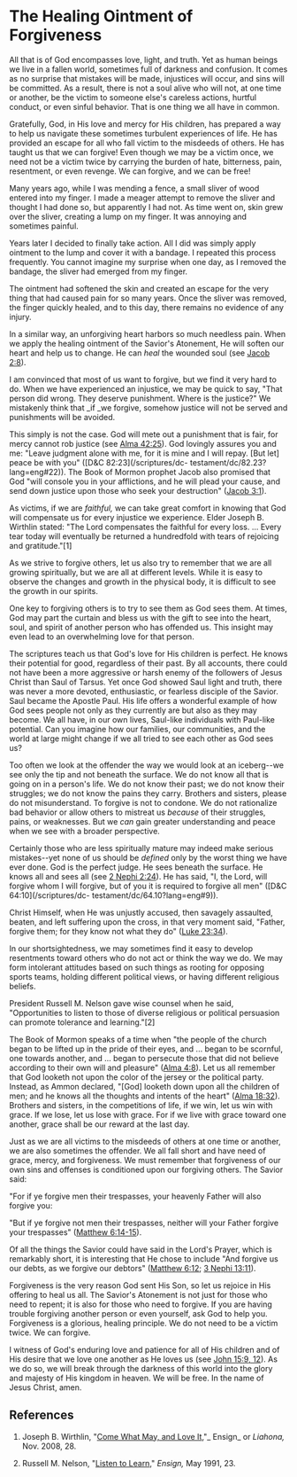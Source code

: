 # The Healing Ointment of Forgiveness

All that is of God encompasses love, light, and truth. Yet as human beings we
live in a fallen world, sometimes full of darkness and confusion. It comes as
no surprise that mistakes will be made, injustices will occur, and sins will
be committed. As a result, there is not a soul alive who will not, at one time
or another, be the victim to someone else's careless actions, hurtful conduct,
or even sinful behavior. That is one thing we all have in common.

Gratefully, God, in His love and mercy for His children, has prepared a way to
help us navigate these sometimes turbulent experiences of life. He has
provided an escape for all who fall victim to the misdeeds of others. He has
taught us that we can forgive! Even though we may be a victim once, we need
not be a victim twice by carrying the burden of hate, bitterness, pain,
resentment, or even revenge. We can forgive, and we can be free!

Many years ago, while I was mending a fence, a small sliver of wood entered
into my finger. I made a meager attempt to remove the sliver and thought I had
done so, but apparently I had not. As time went on, skin grew over the sliver,
creating a lump on my finger. It was annoying and sometimes painful.

Years later I decided to finally take action. All I did was simply apply
ointment to the lump and cover it with a bandage. I repeated this process
frequently. You cannot imagine my surprise when one day, as I removed the
bandage, the sliver had emerged from my finger.

The ointment had softened the skin and created an escape for the very thing
that had caused pain for so many years. Once the sliver was removed, the
finger quickly healed, and to this day, there remains no evidence of any
injury.

In a similar way, an unforgiving heart harbors so much needless pain. When we
apply the healing ointment of the Savior's Atonement, He will soften our heart
and help us to change. He can _heal_ the wounded soul (see [Jacob
2:8](/scriptures/bofm/jacob/2.8?lang=eng#7)).

I am convinced that most of us want to forgive, but we find it very hard to
do. When we have experienced an injustice, we may be quick to say, "That
person did wrong. They deserve punishment. Where is the justice?" We
mistakenly think that _if _we forgive, somehow justice will not be served and
punishments will be avoided.

This simply is not the case. God will mete out a punishment that is fair, for
mercy cannot rob justice (see [Alma
42:25](/scriptures/bofm/alma/42.25?lang=eng#24)). God lovingly assures you and
me: "Leave judgment alone with me, for it is mine and I will repay. [But let]
peace be with you" ([D&amp;C 82:23](/scriptures/dc-
testament/dc/82.23?lang=eng#22)). The Book of Mormon prophet Jacob also
promised that God "will console you in your afflictions, and he will plead
your cause, and send down justice upon those who seek your destruction"
([Jacob 3:1](/scriptures/bofm/jacob/3.1?lang=eng#0)).

As victims, if we are _faithful,_ we can take great comfort in knowing that
God will compensate us for every injustice we experience. Elder Joseph B.
Wirthlin stated: "The Lord compensates the faithful for every loss. ... Every
tear today will eventually be returned a hundredfold with tears of rejoicing
and gratitude."[1]

As we strive to forgive others, let us also try to remember that we are all
growing spiritually, but we are all at different levels. While it is easy to
observe the changes and growth in the physical body, it is difficult to see
the growth in our spirits.

One key to forgiving others is to try to see them as God sees them. At times,
God may part the curtain and bless us with the gift to see into the heart,
soul, and spirit of another person who has offended us. This insight may even
lead to an overwhelming love for that person.

The scriptures teach us that God's love for His children is perfect. He knows
their potential for good, regardless of their past. By all accounts, there
could not have been a more aggressive or harsh enemy of the followers of Jesus
Christ than Saul of Tarsus. Yet once God showed Saul light and truth, there
was never a more devoted, enthusiastic, or fearless disciple of the Savior.
Saul became the Apostle Paul. His life offers a wonderful example of how God
sees people not only as they currently are but also as they may become. We all
have, in our own lives, Saul-like individuals with Paul-like potential. Can
you imagine how our families, our communities, and the world at large might
change if we all tried to see each other as God sees us?

Too often we look at the offender the way we would look at an iceberg--we see
only the tip and not beneath the surface. We do not know all that is going on
in a person's life. We do not know their past; we do not know their struggles;
we do not know the pains they carry. Brothers and sisters, please do not
misunderstand. To forgive is not to condone. We do not rationalize bad
behavior or allow others to mistreat us _because_ of their struggles, pains,
or weaknesses. But we _can_ gain greater understanding and peace when we see
with a broader perspective.

Certainly those who are less spiritually mature may indeed make serious
mistakes--yet none of us should be _defined_ only by the worst thing we have
ever done. God is the perfect judge. He sees beneath the surface. He knows all
and sees all (see [2 Nephi 2:24](/scriptures/bofm/2-ne/2.24?lang=eng#23)). He
has said, "I, the Lord, will forgive whom I will forgive, but of you it is
required to forgive all men" ([D&amp;C 64:10](/scriptures/dc-
testament/dc/64.10?lang=eng#9)).

Christ Himself, when He was unjustly accused, then savagely assaulted, beaten,
and left suffering upon the cross, in that very moment said, "Father, forgive
them; for they know not what they do" ([Luke
23:34](/scriptures/nt/luke/23.34?lang=eng#33)).

In our shortsightedness, we may sometimes find it easy to develop resentments
toward others who do not act or think the way we do. We may form intolerant
attitudes based on such things as rooting for opposing sports teams, holding
different political views, or having different religious beliefs.

President Russell M. Nelson gave wise counsel when he said, "Opportunities to
listen to those of diverse religious or political persuasion can promote
tolerance and learning."[2]

The Book of Mormon speaks of a time when "the people of the church began to be
lifted up in the pride of their eyes, and ... began to be scornful, one towards
another, and ... began to persecute those that did not believe according to
their own will and pleasure" ([Alma
4:8](/scriptures/bofm/alma/4.8?lang=eng#7)). Let us all remember that God
looketh not upon the color of the jersey or the political party. Instead, as
Ammon declared, "[God] looketh down upon all the children of men; and he knows
all the thoughts and intents of the heart" ([Alma
18:32](/scriptures/bofm/alma/18.32?lang=eng#31)). Brothers and sisters, in the
competitions of life, if we win, let us win with grace. If we lose, let us
lose with grace. For if we live with grace toward one another, grace shall be
our reward at the last day.

Just as we are all victims to the misdeeds of others at one time or another,
we are also sometimes the offender. We all fall short and have need of grace,
mercy, and forgiveness. We must remember that forgiveness of our own sins and
offenses is conditioned upon our forgiving others. The Savior said:

"For if ye forgive men their trespasses, your heavenly Father will also
forgive you:

"But if ye forgive not men their trespasses, neither will your Father forgive
your trespasses" ([Matthew 6:14-15](/scriptures/nt/matt/6.14-15?lang=eng#13)).

Of all the things the Savior could have said in the Lord's Prayer, which is
remarkably short, it is interesting that He chose to include "And forgive us
our debts, as we forgive our debtors" ([Matthew
6:12](/scriptures/nt/matt/6.12?lang=eng#11); [3 Nephi
13:11](/scriptures/bofm/3-ne/13.11?lang=eng#10)).

Forgiveness is the very reason God sent His Son, so let us rejoice in His
offering to heal us all. The Savior's Atonement is not just for those who need
to repent; it is also for those who need to forgive. If you are having trouble
forgiving another person or even yourself, ask God to help you. Forgiveness is
a glorious, healing principle. We do not need to be a victim twice. We can
forgive.

I witness of God's enduring love and patience for all of His children and of
His desire that we love one another as He loves us (see [John 15:9,
12](/scriptures/nt/john/15.9,12?lang=eng#8)). As we do so, we will break
through the darkness of this world into the glory and majesty of His kingdom
in heaven. We will be free. In the name of Jesus Christ, amen.

## References

  1. Joseph B. Wirthlin, "[Come What May, and Love It](https://www.lds.org/general-conference/2008/10/come-what-may-and-love-it?lang=eng),"_ Ensign_ or _Liahona,_ Nov. 2008, 28.

  2. Russell M. Nelson, "[Listen to Learn](https://www.lds.org/general-conference/1991/04/listen-to-learn?lang=eng)," _Ensign,_ May 1991, 23.

